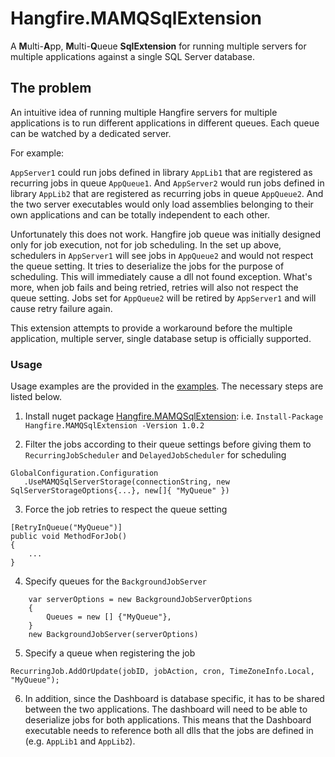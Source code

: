 # Hangfire.MAMQSqlExtension
A **M**ulti-**A**pp, **M**ulti-**Q**ueue **SqlExtension** for running multiple servers for multiple applications against a single SQL Server database.

## The problem
An intuitive idea of running multiple Hangfire servers for multiple applications is to run different applications in different queues. Each queue can be watched by a dedicated server.

For example: 

`AppServer1` could run jobs defined in library `AppLib1` that are registered as recurring jobs in queue `AppQueue1`. And `AppServer2` would run jobs defined in library `AppLib2` that are registered as recurring jobs in queue `AppQueue2`. And the two server executables would only load assemblies belonging to their own applications and can be totally independent to each other.

Unfortunately this does not work. Hangfire job queue was initially designed only for job execution, not for job scheduling. In the set up above, schedulers in `AppServer1` will see jobs in `AppQueue2` and would not respect the queue setting. It tries to deserialize the jobs for the purpose of scheduling. This will immediately cause a dll not found exception. What's more, when job fails and being retried, retries will also not respect the queue setting. Jobs set for `AppQueue2` will be retired by `AppServer1` and will cause retry failure again.

This extension attempts to provide a workaround before the multiple application, multiple server, single database setup is officially supported.


### Usage
Usage examples are the provided in the [examples](https://github.com/GeXiaoguo/Hangfire.MAMQSqlExtension/tree/master/examples). The necessary steps are listed below.

1. Install nuget package [Hangfire.MAMQSqlExtension](https://www.nuget.org/packages/Hangfire.MAMQSqlExtension/1.0.1):  i.e. `Install-Package Hangfire.MAMQSqlExtension -Version 1.0.2`

2. Filter the jobs according to their queue settings before giving them to `RecurringJobScheduler` and `DelayedJobScheduler` for scheduling

```
GlobalConfiguration.Configuration
   .UseMAMQSqlServerStorage(connectionString, new SqlServerStorageOptions{...}, new[]{ "MyQueue" })
```

3. Force the job retries to respect the queue setting

```
[RetryInQueue("MyQueue")]
public void MethodForJob()
{
    ...
}
```

4. Specify queues for the `BackgroundJobServer`

```
    var serverOptions = new BackgroundJobServerOptions
    {
        Queues = new [] {"MyQueue"},
    }
    new BackgroundJobServer(serverOptions)
```

5. Specify a queue when registering the job

```
RecurringJob.AddOrUpdate(jobID, jobAction, cron, TimeZoneInfo.Local, "MyQueue");
```

6. In addition, since the Dashboard is database specific, it has to be shared between the two applications. The dashboard will need to be able to deserialize jobs for both applications. This means that the Dashboard executable needs to reference both all dlls that the jobs are defined in (e.g. `AppLib1` and `AppLib2`).
